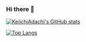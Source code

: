 ### Hi there 👋

[![KeiichiAdachi's GitHub stats](https://github-readme-stats.vercel.app/api?username=gzhhggg&theme=vue-dark&show_icons=true)](https://github.com/gzhhggg/github-readme-stats)

[![Top Langs](https://github-readme-stats.vercel.app/api/top-langs/?username=gzhhggg&theme=vue-dark&show_icons=true&layout=compact)](https://github.com/gzhhggg/github-readme-stats)
